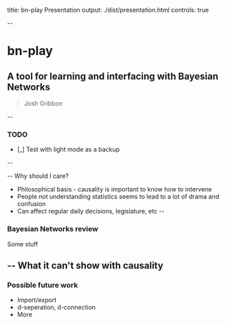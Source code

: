 title: bn-play Presentation
output: ./dist/presentation.html
controls: true

--

# bn-play
## A tool for learning and interfacing with Bayesian Networks
> Josh Gribbon

--

### TODO
* [_] Test with light mode as a backup

--

--
Why should I care?
* Philosophical basis - causality is important to know how to intervene
* People not understanding statistics seems to lead to a lot of drama and confusion
* Can affect regular daily decisions, legislature, etc
--

### Bayesian Networks review

Some stuff

--
What it can't show with causality
--

### Possible future work

* Import/export
* d-seperation, d-connection
* More